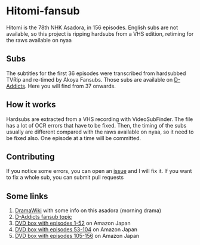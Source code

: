 # Hitomi-fansub
Hitomi is the 78th NHK Asadora, in 156 episodes. English subs are not available, so this project is ripping hardsubs from a VHS edition, retiming for the raws available on nyaa

## Subs

The subtitles for the first 36 episodes were transcribed from hardsubbed TVRip and re-timed by Akoya Fansubs. Those subs are available on [D-Addicts](http://www.d-addicts.com/forums/viewtopic.php?f=13&t=161623). Here you will find from 37 onwards.

## How it works

Hardsubs are extracted from a VHS recording with VideoSubFinder. The file has a lot of OCR errors that have to be fixed. Then, the timing of the subs usually are different compared with the raws available on nyaa, so it need to be fixed also. One episode at a time will be committed.

## Contributing

If you notice some errors, you can open an [issue](https://github.com/Magneticdud/Hitomi-fansub/issues) and I will fix it. If you want to fix a whole sub, you can submit pull requests

## Some links

1. [DramaWiki](http://wiki.d-addicts.com/Hitomi) with some info on this asadora (morning drama)
2. [D-Addicts fansub topic](http://www.d-addicts.com/forums/viewtopic.php?f=13&t=161623)
3. [DVD box with episodes 1-52](https://www.amazon.co.jp/%E7%9E%B3-%E5%AE%8C%E5%85%A8%E7%89%88-DVD-BOX-I-%E6%A6%AE%E5%80%89%E5%A5%88%E3%80%85/dp/B001E3TS8M/) on Amazon Japan
4. [DVD box with episodes 53-104](https://www.amazon.co.jp/瞳-完全版-DVD-BOX-II-榮倉奈々/dp/B001GI1XQ0/) on Amazon Japan
5. [DVD box with episodes 105-156](https://www.amazon.co.jp/瞳-完全版-DVD-BOX-III-榮倉奈々/dp/B001GQGY8E/) on Amazon Japan
